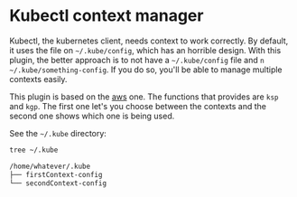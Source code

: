 # Kubectl context manager
Kubectl, the kubernetes client, needs context to work correctly. By default, it uses the file on `~/.kube/config`, which has an horrible design. With this plugin, the better approach is to not have a `~/.kube/config` file and `n` `~/.kube/something-config`. If you do so, you'll be able to manage multiple contexts easily.

This plugin is based on the [aws](https://github.com/robbyrussell/oh-my-zsh/wiki/Plugins#aws) one. The functions that provides are `ksp` and `kgp`. The first one let's you choose between the contexts and the second one shows which one is being used.

See the `~/.kube` directory:

```bash
tree ~/.kube

/home/whatever/.kube
├── firstContext-config
└── secondContext-config
```
